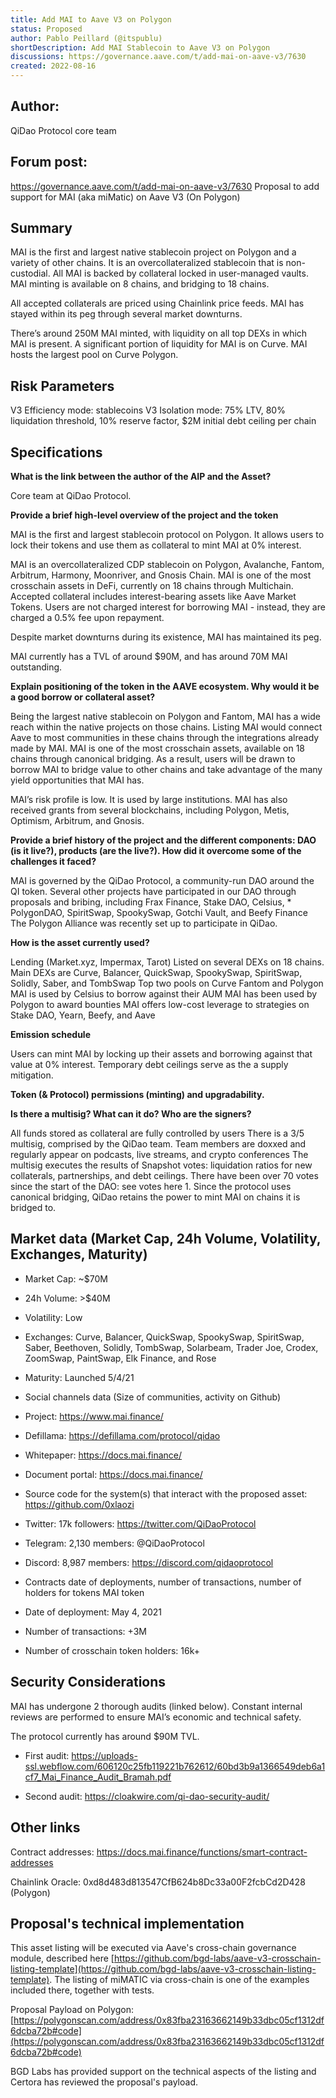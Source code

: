 ```yaml
---
title: Add MAI to Aave V3 on Polygon
status: Proposed
author: Pablo Peillard (@itspublu)
shortDescription: Add MAI Stablecoin to Aave V3 on Polygon
discussions: https://governance.aave.com/t/add-mai-on-aave-v3/7630
created: 2022-08-16
---
```


## Author: 
QiDao Protocol core team

## Forum post: 

https://governance.aave.com/t/add-mai-on-aave-v3/7630
Proposal to add support for MAI (aka miMatic) on Aave V3 (On Polygon)

## Summary

MAI is the first and largest native stablecoin project on Polygon and a variety of other chains. It is an overcollateralized stablecoin that is non-custodial. All MAI is backed by collateral locked in user-managed vaults. MAI minting is available on 8 chains, and bridging to 18 chains.

All accepted collaterals are priced using Chainlink price feeds. MAI has stayed within its peg through several market downturns.

There’s around 250M MAI minted, with liquidity on all top DEXs in which MAI is present. A significant portion of liquidity for MAI is on Curve. MAI hosts the largest pool on Curve Polygon.

## Risk Parameters

V3 Efficiency mode: stablecoins
V3 Isolation mode: 75% LTV, 80% liquidation threshold, 10% reserve factor, $2M initial debt ceiling per chain

## Specifications
**What is the link between the author of the AIP and the Asset?**

Core team at QiDao Protocol.

**Provide a brief high-level overview of the project and the token**

MAI is the first and largest stablecoin protocol on Polygon. It allows users to lock their tokens and use them as collateral to mint MAI at 0% interest.

MAI is an overcollateralized CDP stablecoin on Polygon, Avalanche, Fantom, Arbitrum, Harmony, Moonriver, and Gnosis Chain. MAI is one of the most crosschain assets in DeFi, currently on 18 chains through Multichain. Accepted collateral includes interest-bearing assets like Aave Market Tokens. Users are not charged interest for borrowing MAI - instead, they are charged a 0.5% fee upon repayment.

Despite market downturns during its existence, MAI has maintained its peg.

MAI currently has a TVL of around $90M, and has around 70M MAI outstanding.

**Explain positioning of the token in the AAVE ecosystem. Why would it be a good borrow or collateral asset?**

Being the largest native stablecoin on Polygon and Fantom, MAI has a wide reach within the native projects on those chains. Listing MAI would connect Aave to most communities in these chains through the integrations already made by MAI.
MAI is one of the most crosschain assets, available on 18 chains through canonical bridging. As a result, users will be drawn to borrow MAI to bridge value to other chains and take advantage of the many yield opportunities that MAI has.

MAI’s risk profile is low. It is used by large institutions. MAI has also received grants from several blockchains, including Polygon, Metis, Optimism, Arbitrum, and Gnosis.

**Provide a brief history of the project and the different components: DAO (is it live?), products (are the live?). How did it overcome some of the challenges it faced?**

MAI is governed by the QiDao Protocol, a community-run DAO around the QI token.
Several other projects have participated in our DAO through proposals and bribing, including Frax Finance, Stake DAO, Celsius, * PolygonDAO, SpiritSwap, SpookySwap, Gotchi Vault, and Beefy Finance
The Polygon Alliance was recently set up to participate in QiDao.

**How is the asset currently used?**

Lending (Market.xyz, Impermax, Tarot)
Listed on several DEXs on 18 chains. Main DEXs are Curve, Balancer, QuickSwap, SpookySwap, SpiritSwap, Solidly, Saber, and TombSwap
Top two pools on Curve Fantom and Polygon
MAI is used by Celsius to borrow against their AUM
MAI has been used by Polygon to award bounties
MAI offers low-cost leverage to strategies on Stake DAO, Yearn, Beefy, and Aave

**Emission schedule**

Users can mint MAI by locking up their assets and borrowing against that value at 0% interest. Temporary debt ceilings serve as the a supply mitigation.

**Token (& Protocol) permissions (minting) and upgradability.**

**Is there a multisig? What can it do? Who are the signers?**

All funds stored as collateral are fully controlled by users
There is a 3/5 multisig, comprised by the QiDao team. Team members are doxxed and regularly appear on podcasts, live streams, and crypto conferences
The multisig executes the results of Snapshot votes: liquidation ratios for new collaterals, partnerships, and debt ceilings. There have been over 70 votes since the start of the DAO: see votes here 1.
Since the protocol uses canonical bridging, QiDao retains the power to mint MAI on chains it is bridged to.

## Market data (Market Cap, 24h Volume, Volatility, Exchanges, Maturity)

- Market Cap: ~$70M
- 24h Volume: >$40M
- Volatility: Low
- Exchanges: Curve, Balancer, QuickSwap, SpookySwap, SpiritSwap, Saber, Beethoven, Solidly, TombSwap, Solarbeam, Trader Joe, Crodex, ZoomSwap, PaintSwap, Elk Finance, and Rose
- Maturity: Launched 5/4/21
- Social channels data (Size of communities, activity on Github)
- Project: https://www.mai.finance/
- Defillama: https://defillama.com/protocol/qidao
- Whitepaper: https://docs.mai.finance/
- Document portal: https://docs.mai.finance/
- Source code for the system(s) that interact with the proposed asset: https://github.com/0xlaozi
- Twitter: 17k followers: https://twitter.com/QiDaoProtocol
- Telegram: 2,130 members: @QiDaoProtocol
- Discord: 8,987 members: https://discord.com/qidaoprotocol
- Contracts date of deployments, number of transactions, number of holders for tokens
MAI token

- Date of deployment: May 4, 2021
- Number of transactions: +3M
- Number of crosschain token holders: 16k+

## Security Considerations
MAI has undergone 2 thorough audits (linked below). Constant internal reviews are performed to ensure MAI’s economic and technical safety.

The protocol currently has around $90M TVL.

- First audit: https://uploads-ssl.webflow.com/606120c25fb119221b762612/60bd3b9a1366549deb6a1cf7_Mai_Finance_Audit_Bramah.pdf

- Second audit: https://cloakwire.com/qi-dao-security-audit/

## Other links

Contract addresses: https://docs.mai.finance/functions/smart-contract-addresses

Chainlink Oracle: 0xd8d483d813547CfB624b8Dc33a00F2fcbCd2D428 (Polygon)

## Proposal's technical implementation

This asset listing will be executed via Aave's cross-chain governance module, described here [https://github.com/bgd-labs/aave-v3-crosschain-listing-template](https://github.com/bgd-labs/aave-v3-crosschain-listing-template). The listing of miMATIC via cross-chain is one of the examples included there, together with tests.

Proposal Payload on Polygon: [https://polygonscan.com/address/0x83fba23163662149b33dbc05cf1312df6dcba72b#code](https://polygonscan.com/address/0x83fba23163662149b33dbc05cf1312df6dcba72b#code)

BGD Labs has provided support on the technical aspects of the listing and Certora has reviewed the proposal's payload.
